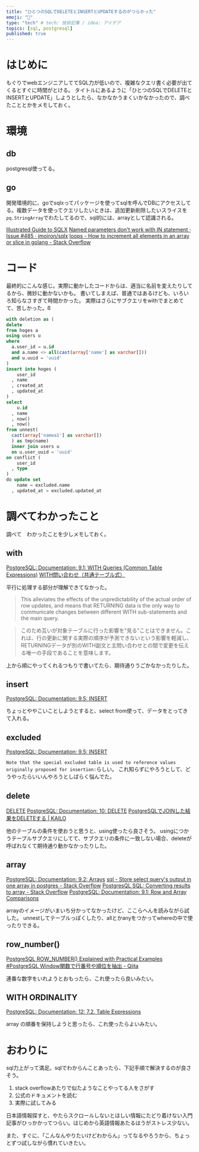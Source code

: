 ```yaml
---
title: "ひとつのSQLでDELETEとINSERTとUPDATEするのがつらかった"
emoji: "🐘"
type: "tech" # tech: 技術記事 / idea: アイデア
topics: [sql, postgresql]
published: true
---
```


# はじめに
もぐりでwebエンジニアしててSQL力が低いので、複雑なクエリ書く必要が出てくるとすぐに時間がとける。
タイトルにあるように「ひとつのSQLでDELETEとINSERTとUPDATE」しようとしたら、なかなかうまくいかなかったので、調べたこととかをメモしておく。

# 環境
## db
postgresql使ってる。

## go
開発環境的に、goでsqlxってパッケージを使ってsqlを呼んでDBにアクセスしてる。複数データを使ってクエリしたいときは、追加更新削除したいスライスを`pq.StringArray`でわたしてるので、sql的には、arrayとして認識される。

[Illustrated Guide to SQLX](https://jmoiron.github.io/sqlx/#namedParams)
[Named parameters don't work with IN statement · Issue #485 · jmoiron/sqlx](https://github.com/jmoiron/sqlx/issues/485)
[loops - How to increment all elements in an array or slice in golang - Stack Overflow](https://stackoverflow.com/questions/53507260/how-to-increment-all-elements-in-an-array-or-slice-in-golang)

# コード
最終的にこんな感じ。実際に動かしたコードからは、適当に名前を変えたりしてるから、微妙に動かないかも。
書いてしまえば、普通ではあるけども、いろいろ知らなさすぎて時間かかった。
実際はさらにサブクエリをwithでまとめてて、苦しかった。ß

```sql
with deletion as (
delete
from hoges a
using users u
where
  a.user_id = u.id
  and a.name <> all(cast(array['name'] as varchar[]))
  and u.uuid = 'uuid'
)
insert into hoges (
    user_id
  , name
  , created_at
  , updated_at
)
select 
    u.id
  , name
  , now()
  , now()
from unnest(
  cast(array['namea1'] as varchar[])
  ) as tmp(name)
  inner join users u
  on u.user_uuid = 'uuid'
on conflict (
    user_id
  , type
)
do update set
    name = excluded.name
  , updated_at = excluded.updated_at
```

# 調べてわかったこと
調べて　わかったことを少しメモしておく。

## with
[PostgreSQL: Documentation: 9.1: WITH Queries (Common Table Expressions)](https://www.postgresql.org/docs/9.1/queries-with.html)
[WITH問い合わせ（共通テーブル式）](https://www.postgresql.jp/document/9.4/html/queries-with.html)

平行に処理する部分が理解できてなかった。

> This alleviates the effects of the unpredictability of the actual order of row updates, and means that RETURNING data is the only way to communicate changes between different WITH sub-statements and the main query.

> このため互いが対象テーブルに行った影響を"見る"ことはできません。これは、行の更新に関する実際の順序が予測できないという影響を軽減し、RETURNINGデータが別のWITH副文と主問い合わせとの間で変更を伝える唯一の手段であることを意味します。

上から順にやってくれるつもりで書いてたら、期待通りうごかなかったりした。
## insert
[PostgreSQL: Documentation: 9.5: INSERT](https://www.postgresql.org/docs/9.5/sql-insert.html#:~:text=ON%20CONFLICT%20DO%20UPDATE%20guarantees,%E2%80%94%20%22UPDATE%20or%20INSERT%22.)

ちょっとややこいことしようとすると、select from使って、データをとってきて入れる。

## excluded
[PostgreSQL: Documentation: 9.5: INSERT](https://www.postgresql.org/docs/9.5/sql-insert.html)

`Note that the special excluded table is used to reference values originally proposed for insertion:`らしい。
これ知らずにやろうとして、どうやったらいいんやろうとしばらく悩んでた。

## delete
[DELETE](https://www.postgresql.jp/document/9.2/html/sql-delete.html)
[PostgreSQL: Documentation: 10: DELETE](https://www.postgresql.org/docs/10/sql-delete.html)
[PostgreSQLでJOINした結果をDELETEする | KAILO](https://kailo.jp/post/10)

他のテーブルの条件を使おうと思うと、using使ったら良さそう。
usingにつかうテーブルサブクエリにしてて、サブクエリの条件に一致しない場合、deleteが呼ばれなくて期待通り動かなかったりした。

## array
[PostgreSQL: Documentation: 9.2: Arrays](https://www.postgresql.org/docs/9.2/arrays.html)
[sql - Store select query's output in one array in postgres - Stack Overflow](https://stackoverflow.com/questions/6402043/store-select-querys-output-in-one-array-in-postgres/6402163)
[PostgresQL SQL: Converting results to array - Stack Overflow](https://stackoverflow.com/questions/5723851/postgresql-sql-converting-results-to-array)
[PostgreSQL: Documentation: 9.1: Row and Array Comparisons](https://www.postgresql.org/docs/9.1/functions-comparisons.html)

arrayのイメージがいまいち分かってなかったけど、ここらへんを読みながら試した。
unnestしてテーブルっぽくしたり、allとかanyをつかってwhereの中で使ったりできる。

## row_number()
[PostgreSQL ROW_NUMBER() Explained with Practical Examples](https://www.postgresqltutorial.com/postgresql-row_number/)
[#PostgreSQL Window関数で行番号や順位を抽出 - Qiita](https://qiita.com/nfnoface/items/72609615ede93ecea349)

連番な数字をいれようとおもったら、これ使ったら良いみたい。

## WITH ORDINALITY
[PostgreSQL: Documentation: 12: 7.2. Table Expressions](https://www.postgresql.org/docs/12/queries-table-expressions.html)

array の順番を保持しようと思ったら、これ使ったらよいみたい。

# おわりに
sql力上がって満足。sqlでわからんことあったら、下記手順で解決するのが良さそう。

1. stack overflowあたりで似たようなことやってる人をさがす
2. 公式のドキュメントを読む
3. 実際に試してみる

日本語情報探すと、やたらスクロールしないとほしい情報にたどり着けない入門記事がひっかかってつらい。はじめから英語情報あたるほうがストレス少ない。

また、すぐに、「こんなんやりたいけどわからん」ってなるやろうから、ちょっとずつ試しながら慣れていきたい。
